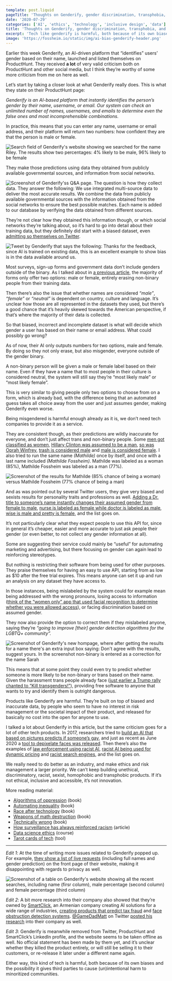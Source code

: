 ```yaml
---
template: post.liquid
pageTitle: 'Thoughts on Genderify, gender discrimination, transphobia, and (un)ethical AI.'
date: '2020-07-29'
categories: ['AI', 'ethics', 'technology', 'inclusive design', 'data']
title: 'Thoughts on Genderify, gender discrimination, transphobia, and ethical AI.'
excerpt: 'Tech like genderify is harmful, both because of its own biases and the possibility it gives third parties to cause (un)intentional harm to minoritized communities.'
image: 'https://fossheim.io/static/img/ai-bias-genderify-header.png'
---
```


Earlier this week Genderify, an AI-driven platform that “identifies” users’ gender based on their name, launched and listed themselves on ProductHunt. They received **a lot** of very valid criticism both on ProductHunt and other social media, but I think they’re worthy of some more criticism from me on here as well.

Let’s start by taking a closer look at what Genderify really does. This is what they state on their ProductHunt page:

_Genderify is an AI-based platform that instantly identifies the person’s gender by their name, username, or email. Our system can check an unlimited number of names, usernames, and emails to determine even the false ones and most incomprehensible combinations._

In practice, this means that you can enter any name, username or email address, and their platform will return two numbers: how confident they are that the person is male or female.

<img src="/static/img/ai-bias-genderify-header.png" alt="Search field of Genderify's website showing we searched for the name Riley. The results show two percentages: 4% likely to be male, 96% likely to be female" class="wide" />

They make those predictions using data they obtained from publicly available governmental sources, and information from social networks.

<img src="/static/img/ai-bias-genderify-collection.png" alt="Screenshot of Genderify'ss Q&A page. The question is how they collect data. They answer the following: We use integrated multi-source data to deliver the most accurate results. We combine the data from publicly available governmental sources with the information obtained from the social networks to ensure the best possible matches. Each name is added to our database by verifying the data obtained from different sources." class="wide" />

They’re not clear how they obtained this information though, or which social networks they’re talking about, so it’s hard to go into detail about their training data, but they definitely did start with a biased dataset, even [admitting so themselves on Twitter](https://twitter.com/genderify/status/1288241503488204800).

<img src="/static/img/ai-bias-genderify-tweet.png" alt="Tweet by Genderify that says the following: Thanks for the feedback, since AI is trained on existing data, this is an excellent example to show bias is in the data available around us." class="wide" />

Most surveys, sign-up forms and government data don’t include genders outside of the binary. As I talked about in [a previous article](https://fossheim.io/writing/posts/non-binary-design/), the majority of forms only offer two options: male or female, entirely erasing non-binary people from their training data.

Then there’s also the issue that whether names are considered _“male”_, _“female”_ or _“neutral”_ is dependent on country, culture and language. It’s unclear how those are all represented in the datasets they used, but there’s a good chance that it’s heavily skewed towards the American perspective, if that’s where the majority of their data is collected.

So that biased, incorrect and incomplete dataset is what will decide which gender a user has based on their name or email address. What could possibly go wrong?

As of now, their AI only outputs numbers for two options, male and female. By doing so they not only erase, but also misgender, everyone outside of the gender binary.

A non-binary person will be given a male or female label based on their name. Even if they have a name that to most people in their culture is considered neutral, the system will still say they’re “most likely male” or “most likely female”.

This is very similar to giving people only two options to choose from on a form, which is already bad, with the difference being that an automated guess takes all choice away from the user and just assumes gender, making Genderify even worse.

Being misgendered is harmful enough already as it is, we don’t need tech companies to provide it as a service.

They are consistent though, as their predictions are wildly inaccurate for everyone, and don’t just affect trans and non-binary people. Some [men got classified as women](https://twitter.com/seldo/status/1288151563588919297), [Hillary Clinton was assumed to be a man](https://twitter.com/leamiserables/status/1288225862119313409), [so was Oprah Winfrey](https://twitter.com/schock/status/1288241823543169030), [trash is considered male](https://twitter.com/liatrisbian/status/1288184469082517504) and [male is considered female](https://twitter.com/downziggurat/status/1288240128909905920). I also tried to run the same name _(Mathilde)_ once by itself, and once with a last name included _(Mathilde Fossheim)_. Mathilde was labeled as a woman (85%), Mathilde Fossheim was labeled as a man (77%).

<img src="/static/img/ai-bias-genderify-mathilde.png" alt="Screenshot of the results for Mathilde (85% chance of being a woman) versus Mathilde Fossheim (77% chance of being a man)" class="wide" />

And as was pointed out by several Twitter users, they give very biased and sexists results for personality traits and professions as well. [Adding a Dr. title to someone’s name instantly changes their assumed gender from female to male](https://twitter.com/schock/status/1288243807369256960), [nurse is labeled as female while doctor is labeled as male](https://twitter.com/_alialkhatib/status/1288179135211114497), [wise is male and pretty is female](https://twitter.com/RWerpachowski/status/1288232561592991750), and the list goes on.

It’s not particularly clear what they expect people to use this API for, since in general it’s cheaper, easier and more accurate to just ask people their gender (or even better, to not collect any gender information at all).

Some are suggesting their service could mainly be “useful” for automating marketing and advertising, but there focusing on gender can again lead to reinforcing stereotypes.

But nothing is restricting their software from being used for other purposes. They praise themselves for having an easy to use API, starting from as low as $10 after the free trial expires. This means anyone can set it up and run an analysis on any dataset they have access to.

In those instances, being mislabeled by the system could for example mean being addressed with the wrong pronouns, losing access to information ([think of the “women only” app that used facial recognition to determine whether you were allowed access](https://www.theverge.com/2020/2/7/21128236/gender-app-giggle-women-ai-screen-trans-social)), or facing discrimination based on assumed gender.

They now also provide the option to correct them if they mislabeled anyone, saying they’re _“going to improve [their] gender detection algorithms for the LGBTQ+ community”._

<img src="/static/img/ai-bias-genderify-lgbtq.png" alt="Screenshot of Genderify's new hompage, where after getting the results for a name there's an extra input box saying: Don't agree with the results, suggest yours. In the screenshot non-binary is entered as a correction for the name Sarah" class="wide" />

This means that at some point they could even try to predict whether someone is more likely to be non-binary or trans based on their name. Given the harassment trans people already face ([just earlier a Trump rally chanted to “Kill transgenders!”](https://www.lgbtqnation.com/2020/07/trump-supporter-starts-kill-transgenders-chant-rally/)), providing free software to anyone that wants to try and identify them is outright dangerous.

Products like Genderify are harmful. They’re built on top of biased and inaccurate data, by people who seem to have no interest in risk management or the societal impact of their product, and released for basically no cost into the open for anyone to use.

I talked a lot about Genderify in this article, but the same criticism goes for a lot of other tech products. In 2017, researchers tried to [build an AI that based on pictures predicts if someone’s gay](https://medium.com/@blaisea/do-algorithms-reveal-sexual-orientation-or-just-expose-our-stereotypes-d998fafdf477), and just as recent as June 2020 a [tool to depixelate faces was released](https://twitter.com/tg_bomze/status/1274098682284163072?lang=en). Then there’s also the examples of [law enforcement using racist AI](https://www.propublica.org/article/machine-bias-risk-assessments-in-criminal-sentencing), [racist AI being used for dynamic pricing](https://venturebeat.com/2020/06/12/researchers-find-racial-discrimination-in-dynamic-pricing-algorithms-used-by-uber-lyft-and-others/) and [racist search engines](https://www.academia.edu/1975319/Missed_Connections_What_Search_Engines_Say_About_Women), and the list goes on.

We really need to do better as an industry, and make ethics and risk management a larger priority. We can’t keep building unethical, discriminatory, racist, sexist, homophobic and transphobic products. If it’s not ethical, inclusive and accessible, it’s not innovation.

More reading material:

- [Algorithms of oppression](https://www.goodreads.com/book/show/34762552-algorithms-of-oppression) (book)
- [Automating inequality](https://www.goodreads.com/book/show/34964830-automating-inequality) (book)
- [Race after technology](https://www.goodreads.com/book/show/42527493-race-after-technology) (book)
- [Weapons of math destruction](https://www.goodreads.com/book/show/28186015-weapons-of-math-destruction?ac=1&from_search=true&qid=dN1hL0r66S&rank=1) (book)
- [Technically wrong](https://www.goodreads.com/book/show/38212110-technically-wrong) (book)
- [How surveillance has always reinforced racism](https://www.wired.com/story/how-surveillance-reinforced-racism/) (article)
- [Data science ethics](https://www.coursera.org/learn/data-science-ethics) (course)
- [Tarot cards of tech](http://tarotcardsoftech.artefactgroup.com/) (tool)

---

_Edit 1_: At the time of writing more issues related to Genderify popped up. For example, [they show a list of live requests](https://twitter.com/MarieChatfield/status/1288154244047163392) (including full names and gender prediction) on the front page of their website, making it disappointing with regards to privacy as well.

<img src="/static/img/ai-bias-genderify-privacy.png" alt="Screenshot of a table on Genderify's website showing all the recent searches, including name (firsr column), male percentage (second column) and female percentage (third column)" class="wide" />


_Edit 2_: A bit more research into their company also showed that they’re owned by [SmartClick](https://smartclick.ai/), an Armenian company creating AI solutions for a wide range of industries, [creating products that predict tax fraud](https://smartclick.ai/industries/) and [face obstruction detection systems](https://twitter.com/GameDadMatt/status/1288355360806379521). [@GameDadMatt](https://twitter.com/GameDadMatt) on Twitter [posted his research](https://twitter.com/GameDadMatt/status/1288355353692758016) into their company as well.

_Edit 3_: Genderify is meanwhile removed from Twitter, ProductHunt and SmartClick’s LinkedIn profile, and the website seems to be taken offline as well. No official statement has been made by them yet, and it’s unclear whether they killed the product entirely, or will still be selling it to their customers, or re-release it later under a different name again.

Either way, this kind of tech is harmful, both because of its own biases and the possibility it gives third parties to cause (un)intentional harm to minoritized communities.